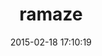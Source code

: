 ---
layout: post
title:  "ramaze"
repo:   "ramaze/ramaze"
date:   2015-02-18 17:10:19
gemurl: http://ramaze.net/
---